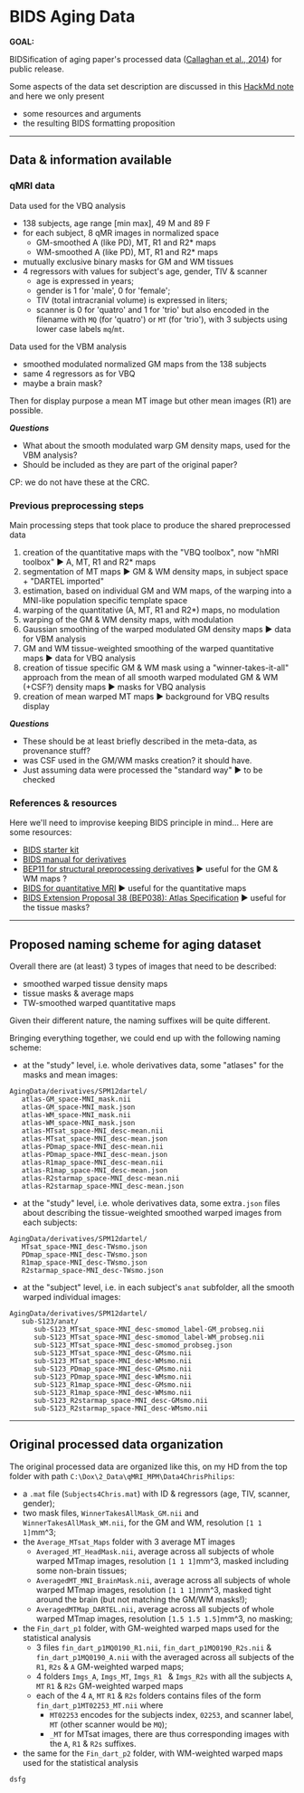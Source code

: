 # BIDS Aging Data
**GOAL:** 

BIDSification of aging paper's processed data ([Callaghan et al., 2014](https://doi.org/10.1016/j.neurobiolaging.2014.02.008)) for public release.

Some aspects of the data set description are discussed in this [HackMd note](https://hackmd.io/@cphillips/B1jhtqVCn) and here we only present

- some resources and arguments
- the resulting BIDS formatting proposition

---

## Data & information available

### qMRI data

Data used for the VBQ analysis
- 138 subjects, age range [min max], 49 M and 89 F
- for each subject, 8 qMR images in normalized space
    - GM-smoothed A (like PD), MT, R1 and R2* maps
    - WM-smoothed A (like PD), MT, R1 and R2* maps
- mutually exclusive binary masks for GM and WM tissues
- 4 regressors with values for subject's age, gender, TIV & scanner 
    - age is expressed in years;
    - gender is 1 for 'male', 0 for 'female';
    - TIV (total intracranial volume) is expressed in liters;
    - scanner is 0 for 'quatro' and 1 for 'trio' but also encoded in the filename with `MQ` (for 'quatro') or `MT` (for 'trio'), with 3 subjects using lower case labels `mq`/`mt`.

Data used for the VBM analysis
- smoothed modulated normalized GM maps from the 138 subjects
- same 4 regressors as for VBQ
- maybe a brain mask?

Then for display purpose a mean MT image but other mean images (R1) are possible.

***Questions***
- What about the smooth modulated warp GM density maps, used for the VBM analysis? 
- Should be included as they are part of the original paper?

CP: we do not have these at the CRC.

### Previous preprocessing steps

Main processing steps that took place to produce the shared preprocessed data
1. creation of the quantitative maps with the "VBQ toolbox", now "hMRI toolbox" :arrow_forward: A, MT, R1 and R2* maps
2. segmentation of MT maps :arrow_forward: GM & WM density maps, in subject space + "DARTEL imported"
3. estimation, based on individual GM and WM maps, of the warping into a MNI-like population specific template space
4. warping of the quantitative (A, MT, R1 and R2*) maps, no modulation
5. warping of the GM & WM density maps, with modulation
6. Gaussian smoothing of the warped modulated GM density maps :arrow_forward: data for VBM analysis
7. GM and WM tissue-weighted smoothing of the warped quantitative maps :arrow_forward: data for VBQ analysis
8. creation of tissue specific GM & WM mask using a "winner-takes-it-all" approach from the mean of all smooth warped modulated GM & WM (+CSF?) density maps :arrow_forward: masks for VBQ analysis
9. creation of mean warped MT maps :arrow_forward: background for VBQ results display

***Questions***
- These should be at least briefly described in the meta-data, as provenance stuff? 
- was CSF used in the GM/WM masks creation? it should have.
- Just assuming data were processed the "standard way" :arrow_forward: to be checked

### References & resources

Here we'll need to improvise keeping BIDS principle in mind... Here are some resources:
- [BIDS starter kit](https://bids-standard.github.io/bids-starter-kit/folders_and_files/derivatives.html)
- [BIDS manual for derivatives](https://bids-specification.readthedocs.io/en/stable/05-derivatives/01-introduction.html)
- [BEP11 for structural preprocessing derivatives](https://docs.google.com/document/d/1YG2g4UkEio4t_STIBOqYOwneLEs1emHIXbGKynx7V0Y/edit?usp=sharing) :arrow_forward: useful for the GM & WM maps ?
- [BIDS for quantitative MRI](https://bids-specification.readthedocs.io/en/stable/appendices/qmri.html) :arrow_forward: useful for the quantitative maps
- [BIDS Extension Proposal 38 (BEP038): Atlas Specification](https://docs.google.com/document/d/1RxW4cARr3-EiBEcXjLpSIVidvnUSHE7yJCUY91i5TfM/edit#heading=h.4k1noo90gelw) :arrow_forward: useful for the tissue masks?

---

## Proposed naming scheme for aging dataset

Overall there are (at least) 3 types of images that need to be described: 
- smoothed warped tissue density maps
- tissue masks & average maps
- TW-smoothed warped quantitative maps

Given their different nature, the naming suffixes will be quite different.

Bringing everything together, we could end up with the following naming scheme:
- at the "study" level, i.e. whole derivatives data, some "atlases" for the masks and mean images:
````
AgingData/derivatives/SPM12dartel/
   atlas-GM_space-MNI_mask.nii
   atlas-GM_space-MNI_mask.json
   atlas-WM_space-MNI_mask.nii
   atlas-WM_space-MNI_mask.json
   atlas-MTsat_space-MNI_desc-mean.nii
   atlas-MTsat_space-MNI_desc-mean.json
   atlas-PDmap_space-MNI_desc-mean.nii
   atlas-PDmap_space-MNI_desc-mean.json
   atlas-R1map_space-MNI_desc-mean.nii
   atlas-R1map_space-MNI_desc-mean.json
   atlas-R2starmap_space-MNI_desc-mean.nii
   atlas-R2starmap_space-MNI_desc-mean.json

````
- at the "study" level, i.e. whole derivatives data, some extra`.json` files about describing the tissue-weighted smoothed warped images from each subjects:
````
AgingData/derivatives/SPM12dartel/
   MTsat_space-MNI_desc-TWsmo.json
   PDmap_space-MNI_desc-TWsmo.json
   R1map_space-MNI_desc-TWsmo.json
   R2starmap_space-MNI_desc-TWsmo.json
````
- at the "subject" level, i.e. in each subject's `anat` subfolder, all the smooth  warped individual images:
````
AgingData/derivatives/SPM12dartel/
   sub-S123/anat/
      sub-S123_MTsat_space-MNI_desc-smomod_label-GM_probseg.nii
      sub-S123_MTsat_space-MNI_desc-smomod_label-WM_probseg.nii
      sub-S123_MTsat_space-MNI_desc-smomod_probseg.json
      sub-S123_MTsat_space-MNI_desc-GMsmo.nii
      sub-S123_MTsat_space-MNI_desc-WMsmo.nii
      sub-S123_PDmap_space-MNI_desc-GMsmo.nii
      sub-S123_PDmap_space-MNI_desc-WMsmo.nii
      sub-S123_R1map_space-MNI_desc-GMsmo.nii
      sub-S123_R1map_space-MNI_desc-WMsmo.nii
      sub-S123_R2starmap_space-MNI_desc-GMsmo.nii
      sub-S123_R2starmap_space-MNI_desc-WMsmo.nii
````

---

## Original processed data organization 

The original processed data  are organized like this, on my HD from the top folder with path `C:\Dox\2_Data\qMRI_MPM\Data4ChrisPhilips`:

- a `.mat` file (`Subjects4Chris.mat`) with ID & regressors (age, TIV, scanner, gender);
- two mask files, `WinnerTakesAllMask_GM.nii` and `WinnerTakesAllMask_WM.nii`, for the GM and WM, resolution `[1 1 1]`mm^3;
- the `Average_MTsat_Maps` folder with 3 average MT images
  - `Averaged_MT_HeadMask.nii`, average across all subjects of whole warped MTmap images, resolution `[1 1 1]`mm^3,  masked including some non-brain tissues;
  - `AveragedMT_MNI_BrainMask.nii`, average across all subjects of whole warped MTmap images, resolution `[1 1 1]`mm^3,  masked tight around the brain (but not matching the GM/WM masks!);
  - `AveragedMTMap_DARTEL.nii`, average across all subjects of whole warped MTmap images, resolution `[1.5 1.5 1.5]`mm^3, no masking;
- the `Fin_dart_p1` folder, with GM-weighted warped maps used for the statistical analysis
  - 3 files `fin_dart_p1MQ0190_R1.nii`, `fin_dart_p1MQ0190_R2s.nii` &  `fin_dart_p1MQ0190_A.nii` with the averaged across all subjects of the `R1`, `R2s` & `A` GM-weighted warped maps;
  - 4 folders `Imgs_A`, `Imgs_MT`, `Imgs_R1 ` & `Imgs_R2s` with all the subjects `A`, `MT` `R1` & `R2s` GM-weighted warped maps
  - each of the 4 `A`, `MT` `R1` & `R2s` folders contains files of the form `fin_dart_p1MT02253_MT.nii` where
    - `MT02253` encodes for the subjects index, `02253`, and scanner label, `MT` (other scanner would be `MQ`);
    - `_MT` for MTsat images, there are thus corresponding images with the `A`, `R1` & `R2s` suffixes.
- the same for the `Fin_dart_p2` folder, with WM-weighted warped maps used for the statistical analysis










````
dsfg
````

